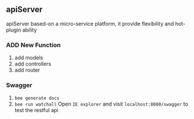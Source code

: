 ## apiServer
apiServer based-on a micro-service platform, it provide flexibility and hot-plugin ability
### ADD New Function
1. add models
2. add controllers
3. add router

### Swagger
1. `bee generate docs`
2. `bee run watchall`
Open `IE explorer` and visit `localhost:8080/swagger` to test the restful api
